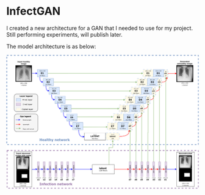 # InfectGAN

I created a new architecture for a GAN that I needed to use for my project. Still performing experiments, will publish later.

The model architecture is as below:

![gan](model_architecture.png "Model architecture")

